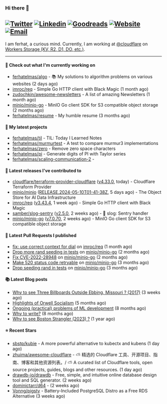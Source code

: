 ### Hi there 👋
[![Twitter](https://img.shields.io/twitter/follow/ferhatelmas_?label=Twitter&style=social)](https://twitter.com/ferhatelmas_)
[![Linkedin](https://img.shields.io/badge/LinkedIn--_.svg?style=social&logo=linkedin)](https://www.linkedin.com/in/ferhatelmas/)
[![Goodreads](https://img.shields.io/badge/goodreads--_.svg?style=social&logo=goodreads)](https://www.goodreads.com/user/show/24238914-ferhat-elmas/)
[![Website](https://img.shields.io/badge/website--_.svg?style=social&logo=rss)](https://ferhatelmas.com/)
[![Email](https://img.shields.io/badge/email--_.svg?logo=Gmail&style=social)](mailto:elmas.ferhat@gmail.com)
-----------

I am ferhat, a curious mind.
Currently, I am working at [@cloudflare](https://github.com/cloudflare) on [Workers Storage (KV, R2, D1, DO, etc.)](https://developers.cloudflare.com/products/?product-group=Storage).







-----------
#### 👷 Check out what I'm currently working on

- [ferhatelmas/algo](https://github.com/ferhatelmas/algo) - :books: My solutions to algorithm problems on various websites (2 days ago)
- [imroc/req](https://github.com/imroc/req) - Simple Go HTTP client with Black Magic (1 month ago)
- [zudochkin/awesome-newsletters](https://github.com/zudochkin/awesome-newsletters) - A list of amazing Newsletters (1 month ago)
- [minio/minio-go](https://github.com/minio/minio-go) - MinIO Go client SDK for S3 compatible object storage (2 months ago)
- [ferhatelmas/resume](https://github.com/ferhatelmas/resume) - My humble resume (3 months ago)

#### 🌱 My latest projects

- [ferhatelmas/til](https://github.com/ferhatelmas/til) - TIL: Today I Learned Notes
- [ferhatelmas/murmurtest](https://github.com/ferhatelmas/murmurtest) - A test to compare murmur3 implementations
- [ferhatelmas/zero](https://github.com/ferhatelmas/zero) - Remove zero space characters
- [ferhatelmas/pi](https://github.com/ferhatelmas/pi) - Generate digits of PI with Taylor series
- [ferhatelmas/scaling-communication-2](https://github.com/ferhatelmas/scaling-communication-2) - 

#### 🚀 Latest releases I've contributed to

- [cloudflare/terraform-provider-cloudflare](https://github.com/cloudflare/terraform-provider-cloudflare) ([v4.33.0](https://github.com/cloudflare/terraform-provider-cloudflare/releases/tag/v4.33.0), today) - Cloudflare Terraform Provider
- [minio/minio](https://github.com/minio/minio) ([RELEASE.2024-05-10T01-41-38Z](https://github.com/minio/minio/releases/tag/RELEASE.2024-05-10T01-41-38Z), 5 days ago) - The Object Store for AI Data Infrastructure
- [imroc/req](https://github.com/imroc/req) ([v3.43.4](https://github.com/imroc/req/releases/tag/v3.43.4), 1 week ago) - Simple Go HTTP client with Black Magic
- [samber/slog-sentry](https://github.com/samber/slog-sentry) ([v2.5.0](https://github.com/samber/slog-sentry/releases/tag/v2.5.0), 2 weeks ago) - 🚨 slog: Sentry handler
- [minio/minio-go](https://github.com/minio/minio-go) ([v7.0.70](https://github.com/minio/minio-go/releases/tag/v7.0.70), 2 weeks ago) - MinIO Go client SDK for S3 compatible object storage

#### 🔨 Latest Pull Requests I published

- [fix: use correct context for dial](https://github.com/imroc/req/pull/341) on [imroc/req](https://github.com/imroc/req) (1 month ago)
- [Drop more rand seeding in tests](https://github.com/minio/minio-go/pull/1942) on [minio/minio-go](https://github.com/minio/minio-go) (2 months ago)
- [Fix CVE-2022-28948](https://github.com/minio/minio-go/pull/1938) on [minio/minio-go](https://github.com/minio/minio-go) (2 months ago)
- [Make 520 status code retryable](https://github.com/minio/minio-go/pull/1935) on [minio/minio-go](https://github.com/minio/minio-go) (3 months ago)
- [Drop seeding rand in tests](https://github.com/minio/minio-go/pull/1934) on [minio/minio-go](https://github.com/minio/minio-go) (3 months ago)

#### 📚 Latest Blog posts

- [Why to see Three Billboards Outside Ebbing, Missouri ? (2017)](https://ferhatelmas.com/why-to-see-three-billboards-outside-ebbing-missouri-2017) (3 weeks ago)
- [Highlights of Orwell Socialism](https://ferhatelmas.com/highlights-of-orwell-socialism) (5 months ago)
- [Ongoing (practical) problems of ML development](https://ferhatelmas.com/ongoing-practical-problems-of-ml-development) (8 months ago)
- [Why to write?](https://ferhatelmas.com/why-to-write) (8 months ago)
- [Why to see Boston Strangler (2023) ?](https://ferhatelmas.com/why-to-see-boston-strangler-2023) (1 year ago)

#### ⭐ Recent Stars

- [sbstp/kubie](https://github.com/sbstp/kubie) - A more powerful alternative to kubectx and kubens (1 day ago)
- [zhuima/awesome-cloudflare](https://github.com/zhuima/awesome-cloudflare) - ⛅️ 精选的 Cloudflare 工具、开源项目、指南、博客和其他资源列表。/ ⛅️ A curated list of Cloudflare tools, open source projects, guides, blogs and other resources. (1 day ago)
- [drawdb-io/drawdb](https://github.com/drawdb-io/drawdb) - Free, simple, and intuitive online database design tool and SQL generator. (2 weeks ago)
- [dominictarr/d64](https://github.com/dominictarr/d64) -  (2 weeks ago)
- [Vonng/pigsty](https://github.com/Vonng/pigsty) - Battery-Included PostgreSQL Distro as a Free RDS Alternative (3 weeks ago)
